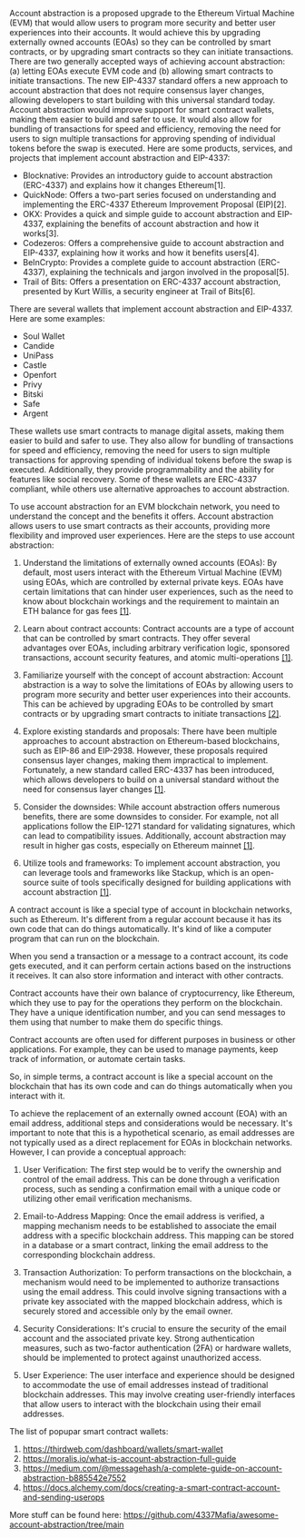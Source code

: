 Account abstraction is a proposed upgrade to the Ethereum Virtual Machine (EVM) that would allow users to program more security and better user experiences into their accounts. It would achieve this by upgrading externally owned accounts (EOAs) so they can be controlled by smart contracts, or by upgrading smart contracts so they can initiate transactions. There are two generally accepted ways of achieving account abstraction: (a) letting EOAs execute EVM code and (b) allowing smart contracts to initiate transactions. The new EIP-4337 standard offers a new approach to account abstraction that does not require consensus layer changes, allowing developers to start building with this universal standard today. Account abstraction would improve support for smart contract wallets, making them easier to build and safer to use. It would also allow for bundling of transactions for speed and efficiency, removing the need for users to sign multiple transactions for approving spending of individual tokens before the swap is executed. Here are some products, services, and projects that implement account abstraction and EIP-4337:

- Blocknative: Provides an introductory guide to account abstraction (ERC-4337) and explains how it changes Ethereum[1].
- QuickNode: Offers a two-part series focused on understanding and implementing the ERC-4337 Ethereum Improvement Proposal (EIP)[2].
- OKX: Provides a quick and simple guide to account abstraction and EIP-4337, explaining the benefits of account abstraction and how it works[3].
- Codezeros: Offers a comprehensive guide to account abstraction and EIP-4337, explaining how it works and how it benefits users[4].
- BeInCrypto: Provides a complete guide to account abstraction (ERC-4337), explaining the technicals and jargon involved in the proposal[5].
- Trail of Bits: Offers a presentation on ERC-4337 account abstraction, presented by Kurt Willis, a security engineer at Trail of Bits[6].

There are several wallets that implement account abstraction and EIP-4337. Here are some examples:

- Soul Wallet
- Candide
- UniPass
- Castle
- Openfort
- Privy
- Bitski
- Safe
- Argent

These wallets use smart contracts to manage digital assets, making them easier to build and safer to use. They also allow for bundling of transactions for speed and efficiency, removing the need for users to sign multiple transactions for approving spending of individual tokens before the swap is executed. Additionally, they provide programmability and the ability for features like social recovery. Some of these wallets are ERC-4337 compliant, while others use alternative approaches to account abstraction.

To use account abstraction for an EVM blockchain network, you need to understand the concept and the benefits it offers. Account abstraction allows users to use smart contracts as their accounts, providing more flexibility and improved user experiences. Here are the steps to use account abstraction:

1. Understand the limitations of externally owned accounts (EOAs): By default, most users interact with the Ethereum Virtual Machine (EVM) using EOAs, which are controlled by external private keys. EOAs have certain limitations that can hinder user experiences, such as the need to know about blockchain workings and the requirement to maintain an ETH balance for gas fees [[1]](https://docs.stackup.sh/docs/account-abstraction).

2. Learn about contract accounts: Contract accounts are a type of account that can be controlled by smart contracts. They offer several advantages over EOAs, including arbitrary verification logic, sponsored transactions, account security features, and atomic multi-operations [[1]](https://docs.stackup.sh/docs/account-abstraction).

3. Familiarize yourself with the concept of account abstraction: Account abstraction is a way to solve the limitations of EOAs by allowing users to program more security and better user experiences into their accounts. This can be achieved by upgrading EOAs to be controlled by smart contracts or by upgrading smart contracts to initiate transactions [[2]](https://ethereum.org/en/roadmap/account-abstraction/).

4. Explore existing standards and proposals: There have been multiple approaches to account abstraction on Ethereum-based blockchains, such as EIP-86 and EIP-2938. However, these proposals required consensus layer changes, making them impractical to implement. Fortunately, a new standard called ERC-4337 has been introduced, which allows developers to build on a universal standard without the need for consensus layer changes [[1]](https://docs.stackup.sh/docs/account-abstraction).

5. Consider the downsides: While account abstraction offers numerous benefits, there are some downsides to consider. For example, not all applications follow the EIP-1271 standard for validating signatures, which can lead to compatibility issues. Additionally, account abstraction may result in higher gas costs, especially on Ethereum mainnet [[1]](https://docs.stackup.sh/docs/account-abstraction).

6. Utilize tools and frameworks: To implement account abstraction, you can leverage tools and frameworks like Stackup, which is an open-source suite of tools specifically designed for building applications with account abstraction [[1]](https://docs.stackup.sh/docs/account-abstraction).

A contract account is like a special type of account in blockchain networks, such as Ethereum. It's different from a regular account because it has its own code that can do things automatically. It's kind of like a computer program that can run on the blockchain.

When you send a transaction or a message to a contract account, its code gets executed, and it can perform certain actions based on the instructions it receives. It can also store information and interact with other contracts.

Contract accounts have their own balance of cryptocurrency, like Ethereum, which they use to pay for the operations they perform on the blockchain. They have a unique identification number, and you can send messages to them using that number to make them do specific things.

Contract accounts are often used for different purposes in business or other applications. For example, they can be used to manage payments, keep track of information, or automate certain tasks.

So, in simple terms, a contract account is like a special account on the blockchain that has its own code and can do things automatically when you interact with it.

To achieve the replacement of an externally owned account (EOA) with an email address, additional steps and considerations would be necessary. It's important to note that this is a hypothetical scenario, as email addresses are not typically used as a direct replacement for EOAs in blockchain networks. However, I can provide a conceptual approach:

1. User Verification: The first step would be to verify the ownership and control of the email address. This can be done through a verification process, such as sending a confirmation email with a unique code or utilizing other email verification mechanisms.

2. Email-to-Address Mapping: Once the email address is verified, a mapping mechanism needs to be established to associate the email address with a specific blockchain address. This mapping can be stored in a database or a smart contract, linking the email address to the corresponding blockchain address.

3. Transaction Authorization: To perform transactions on the blockchain, a mechanism would need to be implemented to authorize transactions using the email address. This could involve signing transactions with a private key associated with the mapped blockchain address, which is securely stored and accessible only by the email owner.

4. Security Considerations: It's crucial to ensure the security of the email account and the associated private key. Strong authentication measures, such as two-factor authentication (2FA) or hardware wallets, should be implemented to protect against unauthorized access.

5. User Experience: The user interface and experience should be designed to accommodate the use of email addresses instead of traditional blockchain addresses. This may involve creating user-friendly interfaces that allow users to interact with the blockchain using their email addresses.

The list of popupar smart contract wallets:

1. https://thirdweb.com/dashboard/wallets/smart-wallet
2. https://moralis.io/what-is-account-abstraction-full-guide
3. https://medium.com/@messagehash/a-complete-guide-on-account-abstraction-b885542e7552
4. https://docs.alchemy.com/docs/creating-a-smart-contract-account-and-sending-userops


More stuff can be found here: https://github.com/4337Mafia/awesome-account-abstraction/tree/main


